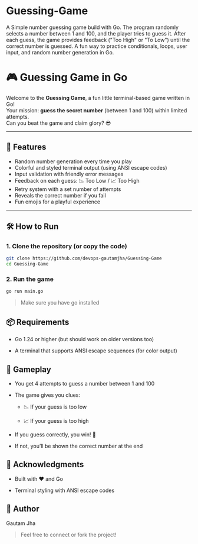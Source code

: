# Guessing-Game
A Simple number guessing game build with Go. The program randomly selects a number between 1 and 100, and the player tries to guess it. After each guess, the game provides feedback ("Too High" or "To Low") until the correct number is guessed. A fun way to practice conditionals, loops, user input, and random number generation in Go.


# 🎮 Guessing Game in Go

Welcome to the **Guessing Game**, a fun little terminal-based game written in Go!  
Your mission: **guess the secret number** (between 1 and 100) within limited attempts.  
Can you beat the game and claim glory? 😎

---

## 🚀 Features

- Random number generation every time you play
- Colorful and styled terminal output (using ANSI escape codes)
- Input validation with friendly error messages
- Feedback on each guess: 📉 Too Low / 📈 Too High
- Retry system with a set number of attempts
- Reveals the correct number if you fail
- Fun emojis for a playful experience

---

## 🛠️ How to Run

### 1. Clone the repository (or copy the code)
```bash
git clone https://github.com/devops-gautamjha/Guessing-Game
cd Guessing-Game
```

### 2. Run the game
```bash
go run main.go
```
> Make sure you have go installed

## 📦 Requirements
- Go 1.24 or higher (but should work on older versions too)

- A terminal that supports ANSI escape sequences (for color output)

## 🎯 Gameplay
- You get 4 attempts to guess a number between 1 and 100

- The game gives you clues:

    - 📉 If your guess is too low

    - 📈 If your guess is too high

- If you guess correctly, you win! 🎉

- If not, you’ll be shown the correct number at the end


## 🙏 Acknowledgments
- Built with ❤️ and Go

- Terminal styling with ANSI escape codes


## 🧙 Author
Gautam Jha

> Feel free to connect or fork the project!